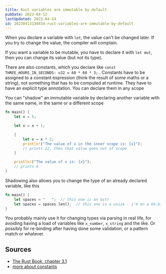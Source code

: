 ```yaml
---
title: Rust variables are immutable by default
pubDate: 2023-04-13
lastUpdated: 2023-04-14
id: 20230413130434-rust-variables-are-immutable-by-default
---
```


When you declare a variable with `let`, the value can't be changed later. If you try to change the value, the compiler will complain.

If you want a variable to be mutable, you have to declare it with `let mut`, then you can change its value (but not its type).

There are also constants, which you declare like `const THREE_HOURS_IN_SECONDS: u32 = 60 * 60 * 3;` . Constants have to be assigned to a constant expression (think the result of some maths or a string), not something that has to be computed at runtime. They have to have an explicit type annotation. You can declare them in any scope

You can "shadow" an immutable variable by declaring another variable with the same name, in the same or a different scope

```rust
fn main() {
    let x = 5;

    let x = x + 1;

    {
        let x = x * 2;
        println!("The value of x in the inner scope is: {x}");
        // prints 12, then that value goes out of scope
    }

    println!("The value of x is: {x}");
    // prints 6
}
```

Shadowing also allows you to change the type of an already declared variable, like this

```rust
fn main() {
    let spaces = "   ";  // this one is an &str
    let spaces = spaces.len();  // this one is a usize - i'm on a 64-bit machine so this is a 64 bit unsigned integer
}
```

You probably mainly use it for changing types via parsing in real life, for avoiding having a load of variables like `x_number`, `x_string` and the like. Or possibly for re-binding after having done some validation, or a pattern match or whatever.

## Sources

- [The Rust Book, chapter 3.1](https://rust-book.cs.brown.edu/ch03-01-variables-and-mutability.html)
- [more about constants](https://doc.rust-lang.org/reference/const_eval.html)
